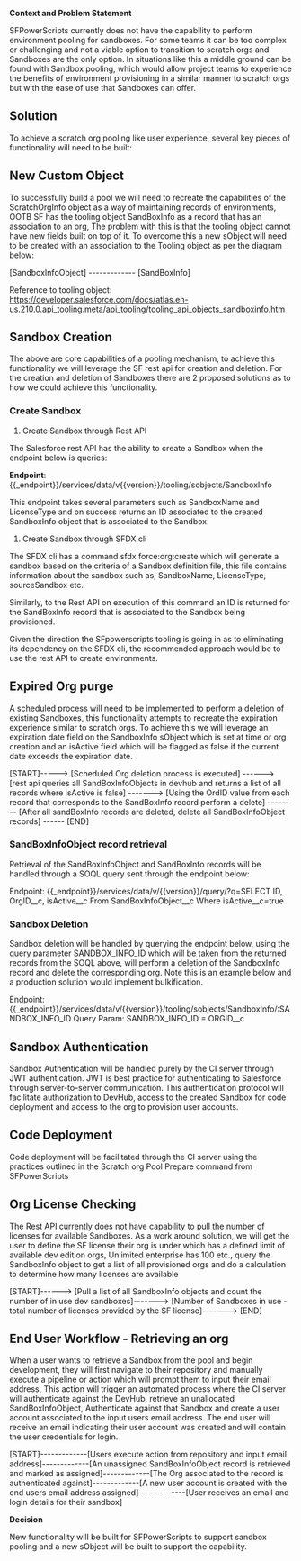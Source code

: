 **Context and Problem Statement**

SFPowerScripts currently does not have the capability to perform environment pooling for sandboxes. For some teams it can be too complex or challenging and not a viable option to transition to scratch orgs and Sandboxes are the only option. In situations like this a middle ground can be found with Sandbox pooling, which would allow project teams to experience the benefits of environment provisioning in a similar manner to scratch orgs but with the ease of use that Sandboxes can offer.




## Solution

To achieve a scratch org pooling like user experience, several key pieces of functionality will need to be built:
## New Custom Object
To successfully build a pool we will need to recreate the capabilities of the ScratchOrgInfo object as a way of maintaining records of environments, OOTB SF has the tooling object SandBoxInfo as a record that has an association to an org, The problem with this is that the tooling object cannot have new fields built on top of it. To overcome this a new sObject will need to be created with an association to the Tooling object as per the diagram below: 

[SandboxInfoObject] -------------  [SandBoxInfo]

Reference to tooling object: <https://developer.salesforce.com/docs/atlas.en-us.210.0.api_tooling.meta/api_tooling/tooling_api_objects_sandboxinfo.htm> 




## Sandbox Creation
The above are core capabilities of a pooling mechanism, to achieve this functionality we will leverage the SF rest api for creation and deletion. For the creation and deletion of Sandboxes there are 2 proposed solutions as to how we could achieve this functionality.

### Create Sandbox
1) Create Sandbox through Rest API

The Salesforce rest API has the ability to create a Sandbox when the endpoint below is queries: 

**Endpoint**: {{\_endpoint}}/services/data/v{{version}}/tooling/sobjects/SandboxInfo

This endpoint takes several parameters such as SandboxName and LicenseType and on success returns an ID associated to the created SandboxInfo object that is associated to the Sandbox.

1) Create Sandbox through SFDX cli

The SFDX cli has a command sfdx force:org:create  which will generate a sandbox based on the criteria of a Sandbox definition file, this file contains information about the sandbox such as, SandboxName, LicenseType, sourceSandbox etc.

Similarly, to the Rest API on execution of this command an ID is returned for the SandBoxInfo record that is associated to the Sandbox being provisioned.

Given the direction the SFpowerscripts tooling is going in as to eliminating its dependency on the SFDX cli, the recommended approach would be to use the rest API to create environments.


## Expired Org purge
A scheduled process will need to be implemented to perform a deletion of existing Sandboxes, this functionality attempts to recreate the expiration experience similar to scratch orgs. To achieve this we will leverage an expiration date field on the SandboxInfo sObject which is set at time or org creation and an isActive field which will be flagged as false if the current date exceeds the expiration date.

[START]-----> [Scheduled Org deletion process is executed] ------> [rest api queries all SandBoxInfoObjects in devhub and returns a list of all records where isActive is false] -------> [Using the OrdID value from each record that corresponds to the SandBoxInfo record perform a delete] -------- [After all sandBoxInfo records are deleted, delete all SandBoxInfoObject records] ------ [END]
### SandBoxInfoObject record retrieval 
Retrieval of the SandBoxInfoObject and SandBoxInfo records will be handled through a SOQL query sent through the endpoint below: 

Endpoint: {{_endpoint}}/services/data/v/{{version}}/query/?q=SELECT ID, OrgID__c, isActive__c From SandBoxInfoObject__c Where isActive__c=true
### Sandbox Deletion
Sandbox deletion will be handled by querying the endpoint below, using the query parameter SANDBOX\_INFO\_ID which will be taken from the returned records from the SOQL above, will perform a deletion of the SandboxInfo record and delete the corresponding org. Note this is an example below and a production solution would implement bulkification. 

Endpoint: {{_endpoint}}/services/data/v/{{version}}/tooling/sobjects/SandboxInfo/:SANDBOX_INFO_ID
Query Param: SANDBOX_INFO_ID = ORGID__c


## Sandbox Authentication
Sandbox Authentication will be handled purely by the CI server through JWT authentication. JWT is best practice for authenticating to Salesforce through server-to-server communication. This authentication  protocol will facilitate authorization to DevHub, access to the created Sandbox for code deployment and access to the org to provision user accounts.

## Code Deployment
Code deployment will be facilitated through the CI server using the practices outlined in the Scratch org Pool Prepare command from SFPowerScripts 

## Org License Checking
The Rest API currently does not have capability to pull the number of licenses for available Sandboxes. As a work around solution, we will get the user to define the SF license their org is under which has a defined limit of available dev edition orgs, Unlimited enterprise has 100 etc., query the SandboxInfo object to get a list of all provisioned orgs and do a calculation to determine how many licenses are available

[START]------> [Pull a list of all SandboxInfo objects and count the number of in use dev sandboxes]-------> [Number of Sandboxes in use - total number of licenses provided by the SF license]-------> [END]
## End User Workflow - Retrieving an org
When a user wants to retrieve a Sandbox from the pool and begin development, they will first navigate to their repository and manually execute a pipeline or action which will prompt them to input their email address, This action will trigger an automated process where the CI server will authenticate against the DevHub, retrieve an unallocated SandBoxInfoObject, Authenticate against that Sandbox and create a user account associated to the input users email address. The end user will receive an email indicating their user account was created and will contain the user credentials for login.

[START]-------------[Users execute action from repository and input email address]-------------[An unassigned SandBoxInfoObject record is retrieved and marked as assigned]-------------[The Org associated to the record is authenticated against]-------------[A new user account is created with the end users email address assigned]-------------[User receives an email and login details for their sandbox]

**Decision**

New functionality will be built for SFPowerScripts to support sandbox pooling and a new sObject will be built to support the capability.
